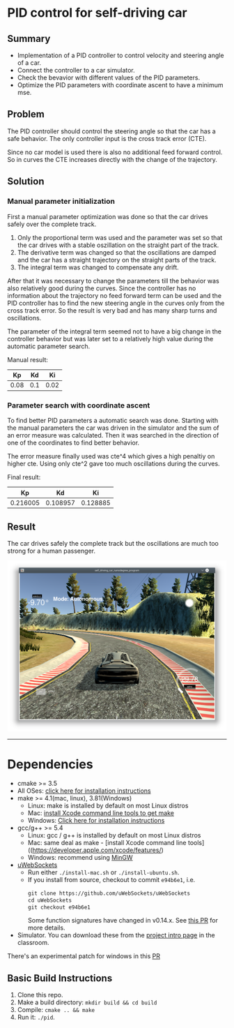 # PID control for self-driving car

## Summary

- Implementation of a PID controller to control velocity and steering angle of a car.
- Connect the controller to a car simulator.
- Check the bevavior with different values of the PID parameters.
- Optimize the PID parameters with coordinate ascent to have a minimum mse.

## Problem

The PID controller should control the steering angle so that the car has a safe behavior. The only controller input is the cross track error (CTE).

Since no car model is used there is also no additional feed forward control. So in curves the CTE increases directly with the change of the trajectory.

## Solution

### Manual parameter initialization

First a manual parameter optimization was done so that the car drives safely over the complete track.

1) Only the proportional term was used and the parameter was set so that the car drives with a stable oszillation on the straight part of the track.
2) The derivative term was changed so that the oscillations are damped and the car has a straight trajectory on the straight parts of the track.
3) The integral term was changed to compensate any drift.

After that it was necessary to change the parameters till the behavior was also relatively good during the curves. Since the controller has no information about the trajectory no feed forward term can be used and the PID controller has to find the new steering angle in the curves only from the cross track error. So the result is very bad and has many sharp turns and oscillations.

The parameter of the integral term seemed not to have a big change in the controller behavior but was later set to a relatively high value during the automatic parameter search.

Manual result:

Kp | Kd | Ki
---|----|---
0.08 | 0.1 | 0.02

### Parameter search with coordinate ascent

To find better PID parameters a automatic search was done.
Starting with the manual parameters the car was driven in the simulator and the sum of an error measure was calculated. Then it was searched in the direction of one of the coordinates to find better behavior.

The error measure finally used was cte^4 which gives a high penaltiy on higher cte. Using only cte^2 gave too much oscillations during the curves.

Final result:

Kp | Kd | Ki
---|----|---
0.216005 | 0.108957 | 0.128885

## Result

The car drives safely the complete track but the oscillations are much too strong for a human passenger.

![](docu/simulator.png)

---

# Dependencies

* cmake >= 3.5
 * All OSes: [click here for installation instructions](https://cmake.org/install/)
* make >= 4.1(mac, linux), 3.81(Windows)
  * Linux: make is installed by default on most Linux distros
  * Mac: [install Xcode command line tools to get make](https://developer.apple.com/xcode/features/)
  * Windows: [Click here for installation instructions](http://gnuwin32.sourceforge.net/packages/make.htm)
* gcc/g++ >= 5.4
  * Linux: gcc / g++ is installed by default on most Linux distros
  * Mac: same deal as make - [install Xcode command line tools]((https://developer.apple.com/xcode/features/)
  * Windows: recommend using [MinGW](http://www.mingw.org/)
* [uWebSockets](https://github.com/uWebSockets/uWebSockets)
  * Run either `./install-mac.sh` or `./install-ubuntu.sh`.
  * If you install from source, checkout to commit `e94b6e1`, i.e.
    ```
    git clone https://github.com/uWebSockets/uWebSockets 
    cd uWebSockets
    git checkout e94b6e1
    ```
    Some function signatures have changed in v0.14.x. See [this PR](https://github.com/udacity/CarND-MPC-Project/pull/3) for more details.
* Simulator. You can download these from the [project intro page](https://github.com/udacity/self-driving-car-sim/releases) in the classroom.

There's an experimental patch for windows in this [PR](https://github.com/udacity/CarND-PID-Control-Project/pull/3)

## Basic Build Instructions

1. Clone this repo.
2. Make a build directory: `mkdir build && cd build`
3. Compile: `cmake .. && make`
4. Run it: `./pid`. 
